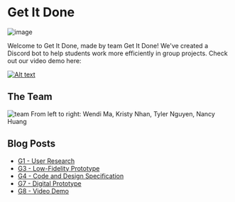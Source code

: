 # Get It Done
![image](https://github.com/UWSocialComputing/Get-It-Done/assets/68497574/0fb6a67d-6000-4b08-858b-88885d9996de)

Welcome to Get It Done, made by team Get It Done! We've created a Discord bot to help students work more efficiently in group projects.
Check out our video demo here:

[![Alt text](https://img.youtube.com/vi/Ixxo1UJLdlE/0.jpg)](https://www.youtube.com/watch?v=Ixxo1UJLdlE)

## The Team
![team](https://github.com/UWSocialComputing/Get-It-Done/assets/68497574/b40807df-26b2-40ce-896c-06f223d7fed4)
From left to right: Wendi Ma, Kristy Nhan, Tyler Nguyen, Nancy Huang

## Blog Posts
- [G1 - User Research](./g1.md)
- [G3 - Low-Fidelity Prototype](./g3/g3.md)
- [G4 - Code and Design Specification](./g4/g4.md)
- [G7 - Digital Prototype](./g7/g7.md)
- [G8 - Video Demo](./g8/g8.md)
